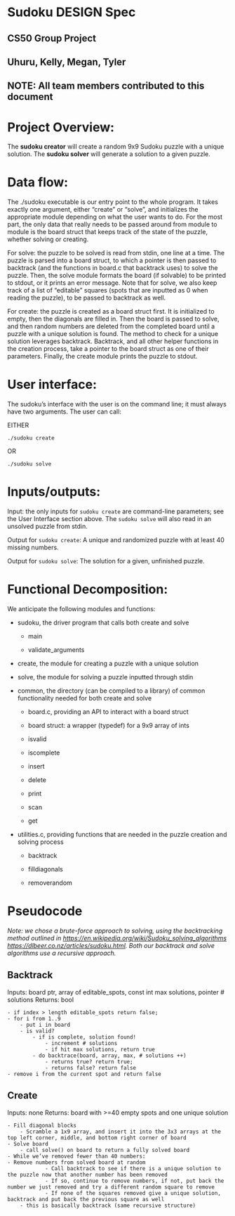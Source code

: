 # Sudoku DESIGN Spec
## CS50 Group Project 
## Uhuru, Kelly, Megan, Tyler
## NOTE: All team members contributed to this document

# Project Overview:
The **sudoku creator** will create a random 9x9 Sudoku puzzle with a unique solution. The **sudoku solver** will generate a solution to a given puzzle. 

# Data flow:
The ./sudoku executable is our entry point to the whole program. It takes exactly one argument, either “create” or “solve”, and initializes the appropriate module depending on what the user wants to do. For the most part, the only data that really needs to be passed around from module to module is the board struct that keeps track of the state of the puzzle, whether solving or creating. 

For solve: the puzzle to be solved is read from stdin, one line at a time. The puzzle is parsed into a board struct, to which a pointer is then passed to backtrack (and the functions in board.c that backtrack uses) to solve the puzzle. Then, the solve module formats the board (if solvable) to be printed to stdout, or it prints an error message. Note that for solve, we also keep track of a list of “editable” squares (spots that are inputted as 0 when reading the puzzle), to be passed to backtrack as well. 

For create: the puzzle is created as a board struct first. It is initialized to empty, then the diagonals are filled in. Then the board is passed to solve, and then random numbers are deleted from the completed board until a puzzle with a unique solution is found. The method to check for a unique solution leverages backtrack. Backtrack, and all other helper functions in the creation process, take a pointer to the board struct as one of their parameters. Finally, the create module prints the puzzle to stdout. 

# User interface: 
The sudoku’s interface with the user is on the command line; it must always have two arguments. The user can call:

EITHER
```
./sudoku create
```

OR
```
./sudoku solve
```

# Inputs/outputs:
Input: the only inputs for `sudoku create` are command-line parameters; see the User Interface section above. The `sudoku solve` will also read in an unsolved puzzle from stdin.

Output for `sudoku create`: A unique and randomized puzzle with at least 40 missing numbers.

Output for `sudoku solve`: The solution for a given, unfinished puzzle.


# Functional Decomposition:
We anticipate the following modules and functions: 

* sudoku, the driver program that calls both create and solve 

	* main

	* validate_arguments 


* create, the module for creating a puzzle with a unique solution

* solve, the module for solving a puzzle inputted through stdin

* common, the directory (can be compiled to a library) of common functionality needed for both create and solve 

	* board.c, providing an API to interact with a board struct 

	* board struct: a wrapper (typedef) for a 9x9 array of ints 

	* isvalid 

	* iscomplete 

	* insert

	* delete

	* print

	* scan 

	* get


* utilities.c, providing functions that are needed in the puzzle creation and solving process

	* backtrack

	* filldiagonals

	* removerandom

# Pseudocode
*Note: we chose a brute-force approach to solving, using the backtracking method outlined in https://en.wikipedia.org/wiki/Sudoku_solving_algorithms 
https://dlbeer.co.nz/articles/sudoku.html. Both our backtrack and solve algorithms use a recursive approach.*

## Backtrack
Inputs: board ptr, array of editable_spots, const int max solutions, pointer # solutions
Returns: bool

	- if index > length editable_spots return false;
	- for i from 1..9
		- put i in board 
		- is valid? 
			- if is complete, solution found! 
				- increment # solutions
				- if hit max solutions, return true
			- do backtrace(board, array, max, # solutions ++)
				- returns true? return true;
				- returns false? return false
	- remove i from the current spot and return false 



## Create
Inputs: none
Returns: board with >=40 empty spots and one unique solution

	- Fill diagonal blocks
		- Scramble a 1x9 array, and insert it into the 3x3 arrays at the top left corner, middle, and bottom right corner of board
	- Solve board
		- call solve() on board to return a fully solved board
	- While we’ve removed fewer than 40 numbers: 
	- Remove numbers from solved board at random 
	            - Call backtrack to see if there is a unique solution to the puzzle now that another number has been removed
	            - If so, continue to remove numbers, if not, put back the number we just removed and try a different random square to remove 
	            - If none of the squares removed give a unique solution, backtrack and put back the previous square as well 
		- this is basically backtrack (same recursive structure)
















